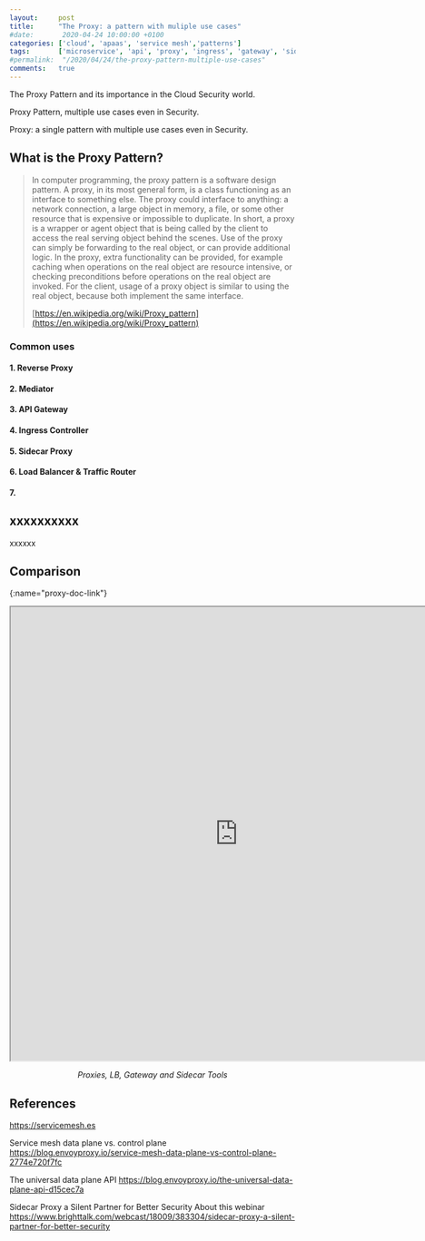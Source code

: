 ```yaml
---
layout:     post
title:      "The Proxy: a pattern with muliple use cases"
#date:       2020-04-24 10:00:00 +0100
categories: ['cloud', 'apaas', 'service mesh','patterns'] 
tags:       ['microservice', 'api', 'proxy', 'ingress', 'gateway', 'sidecar']
#permalink:  "/2020/04/24/the-proxy-pattern-multiple-use-cases"
comments:   true
---
```


The Proxy Pattern and its importance in the Cloud Security world.

Proxy Pattern, multiple use cases even in Security.

Proxy: a single pattern with multiple use cases even in Security.

<!-- more --> 

## What is the Proxy Pattern?

> In computer programming, the proxy pattern is a software design pattern. A proxy, in its most general form, is a class functioning as an interface to something else. The proxy could interface to anything: a network connection, a large object in memory, a file, or some other resource that is expensive or impossible to duplicate. In short, a proxy is a wrapper or agent object that is being called by the client to access the real serving object behind the scenes. Use of the proxy can simply be forwarding to the real object, or can provide additional logic. In the proxy, extra functionality can be provided, for example caching when operations on the real object are resource intensive, or checking preconditions before operations on the real object are invoked. For the client, usage of a proxy object is similar to using the real object, because both implement the same interface. 
>  
> [https://en.wikipedia.org/wiki/Proxy_pattern](https://en.wikipedia.org/wiki/Proxy_pattern)

### Common uses

#### 1. Reverse Proxy

#### 2. Mediator

#### 3. API Gateway

#### 4. Ingress Controller

#### 5. Sidecar Proxy

#### 6. Load Balancer & Traffic Router

#### 7. 


## xxxxxxxxxx

xxxxxx


## Comparison

[](){:name="proxy-doc-link"}

<iframe src="https://docs.google.com/spreadsheets/d/e/2PACX-1vRm6AK8YknTLJlm3ZcCq8NuWflMU6P2fJ1ixtdebwGFYGxz98gtCAgzYWMJ7YXFYoNTho2gx7-se1Cz/pubhtml?widget=true&amp;headers=false" width="800" height="800"></iframe>


_<center>Proxies, LB, Gateway and Sidecar Tools</center>_

## References

https://servicemesh.es

Service mesh data plane vs. control plane
https://blog.envoyproxy.io/service-mesh-data-plane-vs-control-plane-2774e720f7fc

The universal data plane API
https://blog.envoyproxy.io/the-universal-data-plane-api-d15cec7a

Sidecar Proxy a Silent Partner for Better Security
About this webinar
https://www.brighttalk.com/webcast/18009/383304/sidecar-proxy-a-silent-partner-for-better-security

